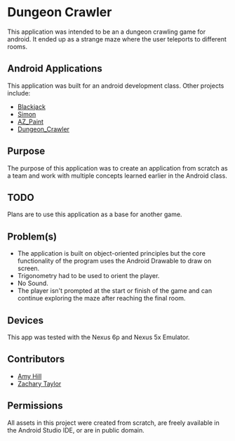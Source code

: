 Dungeon Crawler
======
This application was intended to be an a dungeon crawling game for android. It
ended up as a strange maze where the user teleports to different rooms.

## Android Applications
This application was built for an android development class. Other projects include:
* [Blackjack](https://github.com/nonamehero2/Blackjack)
* [Simon](https://github.com/casualdragon/Simon)
* [AZ_Paint](https://github.com/nonamehero2/AZ_Paint)
* [Dungeon_Crawler](https://github.com/nonamehero2/DungeonCrawler)

## Purpose
The purpose of this application was to create an application from scratch as a team 
and work with multiple concepts learned earlier in the Android class.

## TODO
Plans are to use this application as a base for another game.

## Problem(s)
* The application is built on object-oriented principles but the core functionality
of the program uses the Android Drawable to draw on screen.
* Trigonometry had to be used to orient the player.
* No Sound.
* The player isn't prompted at the start or finish of the game and can continue
exploring the maze after reaching the final room.

## Devices
This app was tested with the Nexus 6p and Nexus 5x Emulator.

## Contributors
* [Amy Hill](https://github.com/casualdragon)
* [Zachary Taylor](https://github.com/nonamehero2)

## Permissions
All assets in this project were created from scratch, are freely available in the
Android Studio IDE, or are in public domain.
